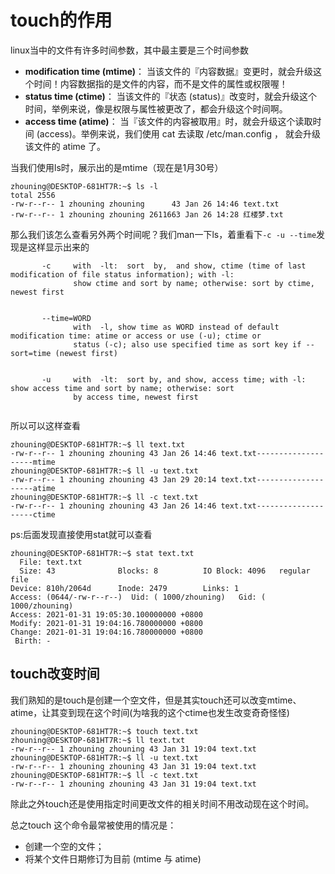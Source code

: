 # touch的作用

linux当中的文件有许多时间参数，其中最主要是三个时间参数

- **modification time (mtime)**：
  当该文件的『内容数据』变更时，就会升级这个时间！内容数据指的是文件的内容，而不是文件的属性或权限喔！
- **status time (ctime)**：
  当该文件的『状态 (status)』改变时，就会升级这个时间，举例来说，像是权限与属性被更改了，都会升级这个时间啊。
- **access time (atime)**：
  当『该文件的内容被取用』时，就会升级这个读取时间 (access)。举例来说，我们使用 cat 去读取 /etc/man.config ， 就会升级该文件的 atime 了。

当我们使用ls时，展示出的是mtime（现在是1月30号）

```
zhouning@DESKTOP-681HT7R:~$ ls -l
total 2556
-rw-r--r-- 1 zhouning zhouning      43 Jan 26 14:46 text.txt
-rw-r--r-- 1 zhouning zhouning 2611663 Jan 26 14:28 红楼梦.txt
```

那么我们该怎么查看另外两个时间呢？我们man一下ls，着重看下`-c -u --time`发现是这样显示出来的

```
       -c     with  -lt:  sort  by,  and show, ctime (time of last modification of file status information); with -l:
              show ctime and sort by name; otherwise: sort by ctime, newest first
              
              
       --time=WORD
              with  -l, show time as WORD instead of default modification time: atime or access or use (-u); ctime or
              status (-c); also use specified time as sort key if --sort=time (newest first)
              
              
       -u     with  -lt:  sort by, and show, access time; with -l: show access time and sort by name; otherwise: sort
              by access time, newest first
              
```

所以可以这样查看

```
zhouning@DESKTOP-681HT7R:~$ ll text.txt
-rw-r--r-- 1 zhouning zhouning 43 Jan 26 14:46 text.txt--------------------mtime
zhouning@DESKTOP-681HT7R:~$ ll -u text.txt
-rw-r--r-- 1 zhouning zhouning 43 Jan 29 20:14 text.txt--------------------atime
zhouning@DESKTOP-681HT7R:~$ ll -c text.txt
-rw-r--r-- 1 zhouning zhouning 43 Jan 26 14:46 text.txt--------------------ctime
```

ps:后面发现直接使用stat就可以查看

```
zhouning@DESKTOP-681HT7R:~$ stat text.txt
  File: text.txt
  Size: 43              Blocks: 8          IO Block: 4096   regular file
Device: 810h/2064d      Inode: 2479        Links: 1
Access: (0644/-rw-r--r--)  Uid: ( 1000/zhouning)   Gid: ( 1000/zhouning)
Access: 2021-01-31 19:05:30.100000000 +0800
Modify: 2021-01-31 19:04:16.780000000 +0800
Change: 2021-01-31 19:04:16.780000000 +0800
 Birth: -
```

## touch改变时间

我们熟知的是touch是创建一个空文件，但是其实touch还可以改变mtime、atime，让其变到现在这个时间(为啥我的这个ctime也发生改变奇奇怪怪)

```
zhouning@DESKTOP-681HT7R:~$ touch text.txt
zhouning@DESKTOP-681HT7R:~$ ll text.txt
-rw-r--r-- 1 zhouning zhouning 43 Jan 31 19:04 text.txt
zhouning@DESKTOP-681HT7R:~$ ll -u text.txt
-rw-r--r-- 1 zhouning zhouning 43 Jan 31 19:04 text.txt
zhouning@DESKTOP-681HT7R:~$ ll -c text.txt
-rw-r--r-- 1 zhouning zhouning 43 Jan 31 19:04 text.txt
```

除此之外touch还是使用指定时间更改文件的相关时间不用改动现在这个时间。

总之touch 这个命令最常被使用的情况是：

- 创建一个空的文件；
- 将某个文件日期修订为目前 (mtime 与 atime)

